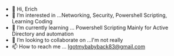 - 👋 Hi, Erich
- 👀 I’m interested in ...Networking, Security, Powershell Scripting, Learning Coding
- 🌱 I’m currently learning ... Powershell Scripting Mainly for Active Directory and automation
- 💞️ I’m looking to collaborate on ...I'm not really
- 📫 How to reach me ... Igotmybabyback83@gmail.com

<!---
igotmybabyback83/igotmybabyback83 is a ✨ special ✨ repository because its `README.md` (this file) appears on your GitHub profile.
You can click the Preview link to take a look at your changes.
--->
